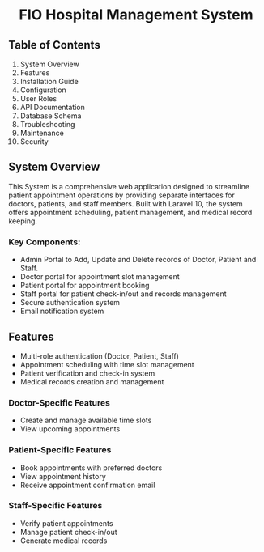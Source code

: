 <h1 align="center">FIO Hospital Management System</h1>
<h2>Table of Contents</h2>
<ol>
<li>System Overview</li>
<li>Features</li>
<li>Installation Guide</li>
<li>Configuration</li>
<li>User Roles</li>
<li>API Documentation</li>
<li>Database Schema</li>
<li>Troubleshooting</li>
<li>Maintenance</li>
<li>Security</li>
</ol>

<h2>System Overview</h2>
<p>This System is a comprehensive web application designed to streamline patient appointment operations by providing separate interfaces for doctors, patients, and staff members. Built with Laravel 10, the system offers appointment scheduling, patient management, and medical record keeping.</p>

<h3>Key Components:</h3>
<ul>
<li>Admin Portal to Add, Update and Delete records of Doctor, Patient and Staff.</li>
<li>Doctor portal for appointment slot management</li>
<li>Patient portal for appointment booking</li>
<li>Staff portal for patient check-in/out and records management</li>
<li>Secure authentication system</li>
<li>Email notification system</li>
</ul>

<h2>Features</h2>
<h3Core Features</h3>
<ul>
<li>Multi-role authentication (Doctor, Patient, Staff)</li>
<li>Appointment scheduling with time slot management</li>
<li>Patient verification and check-in system</li>
<li>Medical records creation and management</li>
</ul>

<h3>Doctor-Specific Features</h3>
<ul>
<li>Create and manage available time slots</li>
<li>View upcoming appointments</li>
</ul>

<h3>Patient-Specific Features</h3>
<ul>
<li>Book appointments with preferred doctors</li>
<li>View appointment history</li>
<li>Receive appointment confirmation email</li>
</ul>
<h3>Staff-Specific Features</h3>
<ul>
<li>Verify patient appointments</li>
<li>Manage patient check-in/out</li>
<li>Generate medical records</li>
</ul>
